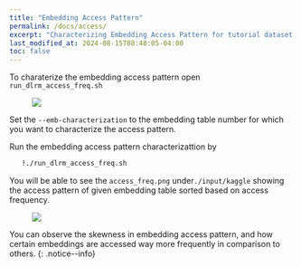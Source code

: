 ```yaml
---
title: "Embedding Access Pattern"
permalink: /docs/access/
excerpt: "Characterizing Embedding Access Pattern for tutorial dataset."
last_modified_at: 2024-08-15T08:48:05-04:00
toc: false
---
```


To charaterize the embedding access pattern open `run_dlrm_access_freq.sh`

<figure>
  <img src="{{ '/assets/tutorial/access_pattern.png' }}">
</figure>

Set the `--emb-characterization` to the embedding table number for which you want to characterize the access pattern.

Run the embedding access pattern characterizattion by

```bash
   !./run_dlrm_access_freq.sh
```

You will be able to see the `access_freq.png` under`./input/kaggle` showing the access pattern of given embedding table sorted based on access frequency.

<figure>
  <img src="{{ '/assets/tutorial/access_freq.png' }}">
</figure>

You can observe the skewness in embedding access pattern, and how certain embeddings are accessed way more frequently in comparison to others.
{: .notice--info}

